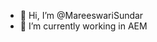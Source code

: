 - 👋 Hi, I’m @MareeswariSundar
- 🌱 I’m currently working in AEM

<!---
MareeswariSundar/MareeswariSundar is a ✨ special ✨ repository because its `README.md` (this file) appears on your GitHub profile.
You can click the Preview link to take a look at your changes.
--->
